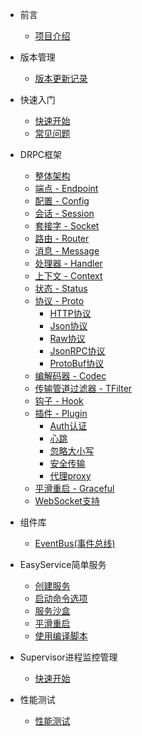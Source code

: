 * 前言

  * [项目介绍](README.md)

* 版本管理

  * [版本更新记录](changelog.md)

* 快速入门

  * [快速开始](overview.md)
  * [常见问题](questions.md)
    

* DRPC框架

  * [整体架构](drpc/diagram.md)
  * [端点 - Endpoint](drpc/endpoint.md)
  * [配置 - Config](drpc/config.md)
  * [会话 - Session](drpc/session.md)
  * [套接字 - Socket](drpc/socket.md)
  * [路由 - Router](drpc/router.md)
  * [消息 - Message](drpc/message.md)
  * [处理器 - Handler](drpc/handler.md)
  * [上下文 - Context](drpc/context.md)
  * [状态 - Status](drpc/status.md)
  * [协议 - Proto](drpc/proto.md)
    * [HTTP协议](drpc/proto_http.md)
    * [Json协议](drpc/proto_json.md)
    * [Raw协议](drpc/proto_raw.md)
    * [JsonRPC协议](drpc/proto_jsonrpc.md)
    * [ProtoBuf协议](drpc/proto_protobuf.md)
  * [编解码器 - Codec](drpc/codec.md)
  * [传输管道过滤器 - TFilter](drpc/tfilter.md)
  * [钩子 - Hook](drpc/hook.md)
  * [插件 - Plugin](drpc/plugin.md)
    * [Auth认证](drpc/plugin_auth.md)
    * [心跳](drpc/plugin_heartbeat.md)
    * [忽略大小写](drpc/plugin_ignorecase.md)
    * [安全传输](drpc/plugin_securebody.md)
    * [代理proxy](drpc/plugin_proxy.md)
  * [平滑重启 - Graceful](drpc/graceful.md)
  * [WebSocket支持](drpc/websocket.md)

* 组件库
  * [EventBus(事件总线)](component/eventBus.md)
  
* EasyService简单服务
  * [创建服务](easyservice/start.md)
  * [启动命令选项](easyservice/option.md)
  * [服务沙盒](easyservice/sandbox.md)
  * [平滑重启](easyservice/graceful.md)
  * [使用编译脚本](easyservice/build.md)
  
* Supervisor进程监控管理
  * [快速开始](supervisor/info.md)

* 性能测试

  * [性能测试](benchmark.md)


  